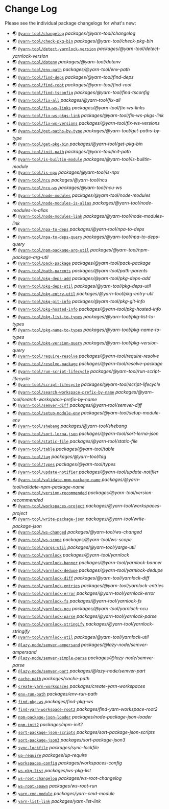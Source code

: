 # Change Log

Please see the individual package changelogs for what's new:

* 🌏 [`@yarn-tool/changelog`](./packages/@yarn-tool/changelog/CHANGELOG.md "packages/@yarn-tool/changelog") *packages/@yarn-tool/changelog*
* 🌏 [`@yarn-tool/check-pkg-bin`](./packages/@yarn-tool/check-pkg-bin/CHANGELOG.md "packages/@yarn-tool/check-pkg-bin") *packages/@yarn-tool/check-pkg-bin*
* 🌏 [`@yarn-tool/detect-yarnlock-version`](./packages/@yarn-tool/detect-yarnlock-version/CHANGELOG.md "packages/@yarn-tool/detect-yarnlock-version") *packages/@yarn-tool/detect-yarnlock-version*
* 🌏 [`@yarn-tool/dotenv`](./packages/@yarn-tool/dotenv/CHANGELOG.md "packages/@yarn-tool/dotenv") *packages/@yarn-tool/dotenv*
* 🌏 [`@yarn-tool/env-path`](./packages/@yarn-tool/env-path/CHANGELOG.md "packages/@yarn-tool/env-path") *packages/@yarn-tool/env-path*
* 🌏 [`@yarn-tool/find-deps`](./packages/@yarn-tool/find-deps/CHANGELOG.md "packages/@yarn-tool/find-deps") *packages/@yarn-tool/find-deps*
* 🌏 [`@yarn-tool/find-root`](./packages/@yarn-tool/find-root/CHANGELOG.md "packages/@yarn-tool/find-root") *packages/@yarn-tool/find-root*
* 🌏 [`@yarn-tool/find-tsconfig`](./packages/@yarn-tool/find-tsconfig/CHANGELOG.md "packages/@yarn-tool/find-tsconfig") *packages/@yarn-tool/find-tsconfig*
* 🌏 [`@yarn-tool/fix-all`](./packages/@yarn-tool/fix-all/CHANGELOG.md "packages/@yarn-tool/fix-all") *packages/@yarn-tool/fix-all*
* 🌏 [`@yarn-tool/fix-ws-links`](./packages/@yarn-tool/fix-ws-links/CHANGELOG.md "packages/@yarn-tool/fix-ws-links") *packages/@yarn-tool/fix-ws-links*
* 🌏 [`@yarn-tool/fix-ws-pkgs-link`](./packages/@yarn-tool/fix-ws-pkgs-link/CHANGELOG.md "packages/@yarn-tool/fix-ws-pkgs-link") *packages/@yarn-tool/fix-ws-pkgs-link*
* 🌏 [`@yarn-tool/fix-ws-versions`](./packages/@yarn-tool/fix-ws-versions/CHANGELOG.md "packages/@yarn-tool/fix-ws-versions") *packages/@yarn-tool/fix-ws-versions*
* 🌏 [`@yarn-tool/get-paths-by-type`](./packages/@yarn-tool/get-paths-by-type/CHANGELOG.md "packages/@yarn-tool/get-paths-by-type") *packages/@yarn-tool/get-paths-by-type*
* 🌏 [`@yarn-tool/get-pkg-bin`](./packages/@yarn-tool/get-pkg-bin/CHANGELOG.md "packages/@yarn-tool/get-pkg-bin") *packages/@yarn-tool/get-pkg-bin*
* 🌏 [`@yarn-tool/init-path`](./packages/@yarn-tool/init-path/CHANGELOG.md "packages/@yarn-tool/init-path") *packages/@yarn-tool/init-path*
* 🌏 [`@yarn-tool/is-builtin-module`](./packages/@yarn-tool/is-builtin-module/CHANGELOG.md "packages/@yarn-tool/is-builtin-module") *packages/@yarn-tool/is-builtin-module*
* 🌏 [`@yarn-tool/is-npx`](./packages/@yarn-tool/is-npx/CHANGELOG.md "packages/@yarn-tool/is-npx") *packages/@yarn-tool/is-npx*
* 🌏 [`@yarn-tool/ncu`](./packages/@yarn-tool/ncu/CHANGELOG.md "packages/@yarn-tool/ncu") *packages/@yarn-tool/ncu*
* 🌏 [`@yarn-tool/ncu-ws`](./packages/@yarn-tool/ncu-ws/CHANGELOG.md "packages/@yarn-tool/ncu-ws") *packages/@yarn-tool/ncu-ws*
* 🌏 [`@yarn-tool/node-modules`](./packages/@yarn-tool/node-modules/CHANGELOG.md "packages/@yarn-tool/node-modules") *packages/@yarn-tool/node-modules*
* 🌏 [`@yarn-tool/node-modules-is-alias`](./packages/@yarn-tool/node-modules-is-alias/CHANGELOG.md "packages/@yarn-tool/node-modules-is-alias") *packages/@yarn-tool/node-modules-is-alias*
* 🌏 [`@yarn-tool/node-modules-link`](./packages/@yarn-tool/node-modules-link/CHANGELOG.md "packages/@yarn-tool/node-modules-link") *packages/@yarn-tool/node-modules-link*
* 🌏 [`@yarn-tool/npa-to-deps`](./packages/@yarn-tool/npa-to-deps/CHANGELOG.md "packages/@yarn-tool/npa-to-deps") *packages/@yarn-tool/npa-to-deps*
* 🌏 [`@yarn-tool/npa-to-deps-query`](./packages/@yarn-tool/npa-to-deps-query/CHANGELOG.md "packages/@yarn-tool/npa-to-deps-query") *packages/@yarn-tool/npa-to-deps-query*
* 🌏 [`@yarn-tool/npm-package-arg-util`](./packages/@yarn-tool/npm-package-arg-util/CHANGELOG.md "packages/@yarn-tool/npm-package-arg-util") *packages/@yarn-tool/npm-package-arg-util*
* 🌏 [`@yarn-tool/pack-package`](./packages/@yarn-tool/pack-package/CHANGELOG.md "packages/@yarn-tool/pack-package") *packages/@yarn-tool/pack-package*
* 🌏 [`@yarn-tool/path-parents`](./packages/@yarn-tool/path-parents/CHANGELOG.md "packages/@yarn-tool/path-parents") *packages/@yarn-tool/path-parents*
* 🌏 [`@yarn-tool/pkg-deps-add`](./packages/@yarn-tool/pkg-deps-add/CHANGELOG.md "packages/@yarn-tool/pkg-deps-add") *packages/@yarn-tool/pkg-deps-add*
* 🌏 [`@yarn-tool/pkg-deps-util`](./packages/@yarn-tool/pkg-deps-util/CHANGELOG.md "packages/@yarn-tool/pkg-deps-util") *packages/@yarn-tool/pkg-deps-util*
* 🌏 [`@yarn-tool/pkg-entry-util`](./packages/@yarn-tool/pkg-entry-util/CHANGELOG.md "packages/@yarn-tool/pkg-entry-util") *packages/@yarn-tool/pkg-entry-util*
* 🌏 [`@yarn-tool/pkg-git-info`](./packages/@yarn-tool/pkg-git-info/CHANGELOG.md "packages/@yarn-tool/pkg-git-info") *packages/@yarn-tool/pkg-git-info*
* 🌏 [`@yarn-tool/pkg-hosted-info`](./packages/@yarn-tool/pkg-hosted-info/CHANGELOG.md "packages/@yarn-tool/pkg-hosted-info") *packages/@yarn-tool/pkg-hosted-info*
* 🌏 [`@yarn-tool/pkg-list-to-types`](./packages/@yarn-tool/pkg-list-to-types/CHANGELOG.md "packages/@yarn-tool/pkg-list-to-types") *packages/@yarn-tool/pkg-list-to-types*
* 🌏 [`@yarn-tool/pkg-name-to-types`](./packages/@yarn-tool/pkg-name-to-types/CHANGELOG.md "packages/@yarn-tool/pkg-name-to-types") *packages/@yarn-tool/pkg-name-to-types*
* 🌏 [`@yarn-tool/pkg-version-query`](./packages/@yarn-tool/pkg-version-query/CHANGELOG.md "packages/@yarn-tool/pkg-version-query") *packages/@yarn-tool/pkg-version-query*
* 🌏 [`@yarn-tool/require-resolve`](./packages/@yarn-tool/require-resolve/CHANGELOG.md "packages/@yarn-tool/require-resolve") *packages/@yarn-tool/require-resolve*
* 🌏 [`@yarn-tool/resolve-package`](./packages/@yarn-tool/resolve-package/CHANGELOG.md "packages/@yarn-tool/resolve-package") *packages/@yarn-tool/resolve-package*
* 🌏 [`@yarn-tool/run-script-lifecycle`](./packages/@yarn-tool/run-script-lifecycle/CHANGELOG.md "packages/@yarn-tool/run-script-lifecycle") *packages/@yarn-tool/run-script-lifecycle*
* 🌏 [`@yarn-tool/script-lifecycle`](./packages/@yarn-tool/script-lifecycle/CHANGELOG.md "packages/@yarn-tool/script-lifecycle") *packages/@yarn-tool/script-lifecycle*
* 🌏 [`@yarn-tool/search-workspace-prefix-by-name`](./packages/@yarn-tool/search-workspace-prefix-by-name/CHANGELOG.md "packages/@yarn-tool/search-workspace-prefix-by-name") *packages/@yarn-tool/search-workspace-prefix-by-name*
* 🌏 [`@yarn-tool/semver-diff`](./packages/@yarn-tool/semver-diff/CHANGELOG.md "packages/@yarn-tool/semver-diff") *packages/@yarn-tool/semver-diff*
* 🌏 [`@yarn-tool/setup-module-env`](./packages/@yarn-tool/setup-module-env/CHANGELOG.md "packages/@yarn-tool/setup-module-env") *packages/@yarn-tool/setup-module-env*
* 🌏 [`@yarn-tool/shebang`](./packages/@yarn-tool/shebang/CHANGELOG.md "packages/@yarn-tool/shebang") *packages/@yarn-tool/shebang*
* 🌏 [`@yarn-tool/sort-lerna-json`](./packages/@yarn-tool/sort-lerna-json/CHANGELOG.md "packages/@yarn-tool/sort-lerna-json") *packages/@yarn-tool/sort-lerna-json*
* 🌏 [`@yarn-tool/static-file`](./packages/@yarn-tool/static-file/CHANGELOG.md "packages/@yarn-tool/static-file") *packages/@yarn-tool/static-file*
* 🌏 [`@yarn-tool/table`](./packages/@yarn-tool/table/CHANGELOG.md "packages/@yarn-tool/table") *packages/@yarn-tool/table*
* 🌏 [`@yarn-tool/tag`](./packages/@yarn-tool/tag/CHANGELOG.md "packages/@yarn-tool/tag") *packages/@yarn-tool/tag*
* 🌏 [`@yarn-tool/types`](./packages/@yarn-tool/types/CHANGELOG.md "packages/@yarn-tool/types") *packages/@yarn-tool/types*
* 🌏 [`@yarn-tool/update-notifier`](./packages/@yarn-tool/update-notifier/CHANGELOG.md "packages/@yarn-tool/update-notifier") *packages/@yarn-tool/update-notifier*
* 🌏 [`@yarn-tool/validate-npm-package-name`](./packages/@yarn-tool/validate-npm-package-name/CHANGELOG.md "packages/@yarn-tool/validate-npm-package-name") *packages/@yarn-tool/validate-npm-package-name*
* 🌏 [`@yarn-tool/version-recommended`](./packages/@yarn-tool/version-recommended/CHANGELOG.md "packages/@yarn-tool/version-recommended") *packages/@yarn-tool/version-recommended*
* 🌏 [`@yarn-tool/workspaces-project`](./packages/@yarn-tool/workspaces-project/CHANGELOG.md "packages/@yarn-tool/workspaces-project") *packages/@yarn-tool/workspaces-project*
* 🌏 [`@yarn-tool/write-package-json`](./packages/@yarn-tool/write-package-json/CHANGELOG.md "packages/@yarn-tool/write-package-json") *packages/@yarn-tool/write-package-json*
* 🌏 [`@yarn-tool/ws-changed`](./packages/@yarn-tool/ws-changed/CHANGELOG.md "packages/@yarn-tool/ws-changed") *packages/@yarn-tool/ws-changed*
* 🌏 [`@yarn-tool/ws-scope`](./packages/@yarn-tool/ws-scope/CHANGELOG.md "packages/@yarn-tool/ws-scope") *packages/@yarn-tool/ws-scope*
* 🌏 [`@yarn-tool/yargs-util`](./packages/@yarn-tool/yargs-util/CHANGELOG.md "packages/@yarn-tool/yargs-util") *packages/@yarn-tool/yargs-util*
* 🌏 [`@yarn-tool/yarnlock`](./packages/@yarn-tool/yarnlock/CHANGELOG.md "packages/@yarn-tool/yarnlock") *packages/@yarn-tool/yarnlock*
* 🌏 [`@yarn-tool/yarnlock-banner`](./packages/@yarn-tool/yarnlock-banner/CHANGELOG.md "packages/@yarn-tool/yarnlock-banner") *packages/@yarn-tool/yarnlock-banner*
* 🌏 [`@yarn-tool/yarnlock-dedupe`](./packages/@yarn-tool/yarnlock-dedupe/CHANGELOG.md "packages/@yarn-tool/yarnlock-dedupe") *packages/@yarn-tool/yarnlock-dedupe*
* 🌏 [`@yarn-tool/yarnlock-diff`](./packages/@yarn-tool/yarnlock-diff/CHANGELOG.md "packages/@yarn-tool/yarnlock-diff") *packages/@yarn-tool/yarnlock-diff*
* 🌏 [`@yarn-tool/yarnlock-entries`](./packages/@yarn-tool/yarnlock-entries/CHANGELOG.md "packages/@yarn-tool/yarnlock-entries") *packages/@yarn-tool/yarnlock-entries*
* 🌏 [`@yarn-tool/yarnlock-error`](./packages/@yarn-tool/yarnlock-error/CHANGELOG.md "packages/@yarn-tool/yarnlock-error") *packages/@yarn-tool/yarnlock-error*
* 🌏 [`@yarn-tool/yarnlock-fs`](./packages/@yarn-tool/yarnlock-fs/CHANGELOG.md "packages/@yarn-tool/yarnlock-fs") *packages/@yarn-tool/yarnlock-fs*
* 🌏 [`@yarn-tool/yarnlock-ncu`](./packages/@yarn-tool/yarnlock-ncu/CHANGELOG.md "packages/@yarn-tool/yarnlock-ncu") *packages/@yarn-tool/yarnlock-ncu*
* 🌏 [`@yarn-tool/yarnlock-parse`](./packages/@yarn-tool/yarnlock-parse/CHANGELOG.md "packages/@yarn-tool/yarnlock-parse") *packages/@yarn-tool/yarnlock-parse*
* 🌏 [`@yarn-tool/yarnlock-stringify`](./packages/@yarn-tool/yarnlock-stringify/CHANGELOG.md "packages/@yarn-tool/yarnlock-stringify") *packages/@yarn-tool/yarnlock-stringify*
* 🌏 [`@yarn-tool/yarnlock-util`](./packages/@yarn-tool/yarnlock-util/CHANGELOG.md "packages/@yarn-tool/yarnlock-util") *packages/@yarn-tool/yarnlock-util*
* 🌏 [`@lazy-node/semver-ampersand`](./packages/@lazy-node/semver-ampersand/CHANGELOG.md "packages/@lazy-node/semver-ampersand") *packages/@lazy-node/semver-ampersand*
* 🌏 [`@lazy-node/semver-simple-parse`](./packages/@lazy-node/semver-parse/CHANGELOG.md "packages/@lazy-node/semver-parse") *packages/@lazy-node/semver-parse*
* 🌏 [`@lazy-node/semver-part`](./packages/@lazy-node/semver-part/CHANGELOG.md "packages/@lazy-node/semver-part") *packages/@lazy-node/semver-part*
* 🌏 [`cache-path`](./packages/cache-path/CHANGELOG.md "packages/cache-path") *packages/cache-path*
* 🌏 [`create-yarn-workspaces`](./packages/create-yarn-workspaces/CHANGELOG.md "packages/create-yarn-workspaces") *packages/create-yarn-workspaces*
* 🌏 [`env-run-path`](./packages/env-run-path/CHANGELOG.md "packages/env-run-path") *packages/env-run-path*
* 🌏 [`find-pkg-ws`](./packages/find-pkg-ws/CHANGELOG.md "packages/find-pkg-ws") *packages/find-pkg-ws*
* 🌏 [`find-yarn-workspace-root2`](./packages/find-yarn-workspace-root2/CHANGELOG.md "packages/find-yarn-workspace-root2") *packages/find-yarn-workspace-root2*
* 🌏 [`npm-package-json-loader`](./packages/node-package-json-loader/CHANGELOG.md "packages/node-package-json-loader") *packages/node-package-json-loader*
* 🌏 [`npm-init2`](./packages/npm-init2/CHANGELOG.md "packages/npm-init2") *packages/npm-init2*
* 🌏 [`sort-package-json-scripts`](./packages/sort-package-json-scripts/CHANGELOG.md "packages/sort-package-json-scripts") *packages/sort-package-json-scripts*
* 🌏 [`sort-package-json3`](./packages/sort-package-json3/CHANGELOG.md "packages/sort-package-json3") *packages/sort-package-json3*
* 🌏 [`sync-lockfile`](./packages/sync-lockfile/CHANGELOG.md "packages/sync-lockfile") *packages/sync-lockfile*
* 🌏 [`up-require`](./packages/up-require/CHANGELOG.md "packages/up-require") *packages/up-require*
* 🌏 [`workspaces-config`](./packages/workspaces-config/CHANGELOG.md "packages/workspaces-config") *packages/workspaces-config*
* 🌏 [`ws-pkg-list`](./packages/ws-pkg-list/CHANGELOG.md "packages/ws-pkg-list") *packages/ws-pkg-list*
* 🌏 [`ws-root-changelog`](./packages/ws-root-changelog/CHANGELOG.md "packages/ws-root-changelog") *packages/ws-root-changelog*
* 🌏 [`ws-root-spawn`](./packages/ws-root-run/CHANGELOG.md "packages/ws-root-run") *packages/ws-root-run*
* 🌏 [`yarn-cmd-module`](./packages/yarn-cmd-module/CHANGELOG.md "packages/yarn-cmd-module") *packages/yarn-cmd-module*
* 🌏 [`yarn-list-link`](./packages/yarn-list-link/CHANGELOG.md "packages/yarn-list-link") *packages/yarn-list-link*

